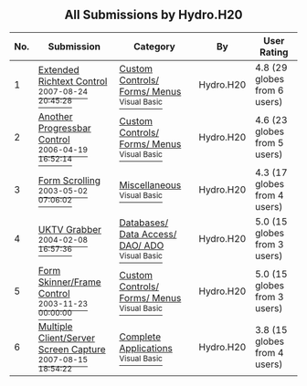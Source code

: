 ﻿<div align="center">

## All Submissions by Hydro\.H20

</div>

No.  | Submission | Category | By   | User Rating
---- | ---------- | -------- | ---- | -----------
1 | [Extended Richtext Control<br /><sup>2007-08-24 20:45:28</sup>](https://github.com/Planet-Source-Code/hydro-h20-extended-richtext-control__1-69236) | [Custom Controls/ Forms/  Menus<br /><sup>Visual Basic</sup>](../ByCategory/custom-controls-forms-menus__1-4.md) | Hydro\.H20 | 4.8 (29 globes from 6 users)
2 | [Another Progressbar Control<br /><sup>2006-04-19 16:52:14</sup>](https://github.com/Planet-Source-Code/hydro-h20-another-progressbar-control__1-65063) | [Custom Controls/ Forms/  Menus<br /><sup>Visual Basic</sup>](../ByCategory/custom-controls-forms-menus__1-4.md) | Hydro\.H20 | 4.6 (23 globes from 5 users)
3 | [Form Scrolling<br /><sup>2003-05-02 07:06:02</sup>](https://github.com/Planet-Source-Code/hydro-h20-form-scrolling__1-45184) | [Miscellaneous<br /><sup>Visual Basic</sup>](../ByCategory/miscellaneous__1-1.md) | Hydro\.H20 | 4.3 (17 globes from 4 users)
4 | [UKTV Grabber<br /><sup>2004-02-08 16:57:36</sup>](https://github.com/Planet-Source-Code/hydro-h20-uktv-grabber__1-51621) | [Databases/ Data Access/ DAO/ ADO<br /><sup>Visual Basic</sup>](../ByCategory/databases-data-access-dao-ado__1-6.md) | Hydro\.H20 | 5.0 (15 globes from 3 users)
5 | [Form Skinner/Frame Control<br /><sup>2003-11-23 00:00:00</sup>](https://github.com/Planet-Source-Code/hydro-h20-form-skinner-frame-control__1-68202) | [Custom Controls/ Forms/  Menus<br /><sup>Visual Basic</sup>](../ByCategory/custom-controls-forms-menus__1-4.md) | Hydro\.H20 | 5.0 (15 globes from 3 users)
6 | [Multiple Client/Server Screen Capture<br /><sup>2007-08-15 18:54:22</sup>](https://github.com/Planet-Source-Code/hydro-h20-multiple-client-server-screen-capture__1-69237) | [Complete Applications<br /><sup>Visual Basic</sup>](../ByCategory/complete-applications__1-27.md) | Hydro\.H20 | 3.8 (15 globes from 4 users)
